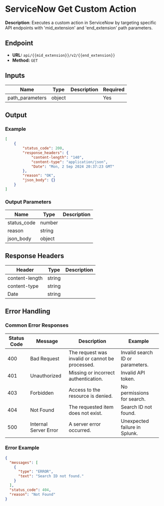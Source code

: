 # ServiceNow Get Custom Action

**Description**: Executes a custom action in ServiceNow by targeting specific API endpoints with 'mid_extension' and 'end_extension' path parameters.

## Endpoint

- **URL:** `api/{{mid_extension}}/v2/{{end_extension}}`
- **Method:** `GET`
## Inputs

| Name | Type | Description | Required |
|------|------|-------------|----------|
| path_parameters | object |  | Yes |
## Output

### Example

```json
[
    {
        "status_code": 200,
        "response_headers": {
            "content-length": "140",
            "content-type": "application/json",
            "Date": "Mon, 2 Sep 2024 20:37:23 GMT"
        },
        "reason": "OK",
        "json_body": {}
    }
]
```
### Output Parameters

| Name | Type | Description |
|------|------|-------------|
| status_code | number |  |
| reason | string |  |
| json_body | object |  |
## Response Headers

| Header | Type | Description |
|--------|------|-------------|
| content-length | string |  |
| content-type | string |  |
| Date | string |  |
## Error Handling

### Common Error Responses

| Status Code | Message | Description | Example |
|-------------|---------|-------------|---------|
| 400 | Bad Request | The request was invalid or cannot be processed. | Invalid search ID or parameters. |
| 401 | Unauthorized | Missing or incorrect authentication. | Invalid API token. |
| 403 | Forbidden | Access to the resource is denied. | No permissions for search. |
| 404 | Not Found | The requested item does not exist. | Search ID not found. |
| 500 | Internal Server Error | A server error occurred. | Unexpected failure in Splunk. |

### Error Example

```json
{
  "messages": [
    {
      "type": "ERROR",
      "text": "Search ID not found."
    }
  ],
  "status_code": 404,
  "reason": "Not Found"
}
```